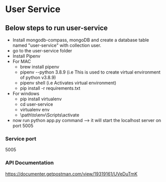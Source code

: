 # User Service 
## Below steps to run user-service
  * Install mongodb-compass, mongoDB and create a database table named "user-service" with collection user.
  * go to the user-service folder
  * Install Pipenv 
  * For MAC
      * brew install pipenv
      * pipenv --python 3.8.9 (i.e This is used to create virtual environment of python v3.8.9) 
      * pipenv shell (i.e Activates virtual environment) 
      * pip install -r requirements.txt
  * For windows
      * pip install virtualenv
      * cd user-service
      * virtualenv env
      * \path\to\env\Scripts\activate 
* now run python app.py command --> it will start the localhost server on port 5005

### Service port 

5005

### API Documentation

https://documenter.getpostman.com/view/19319161/UVeDuTmK



